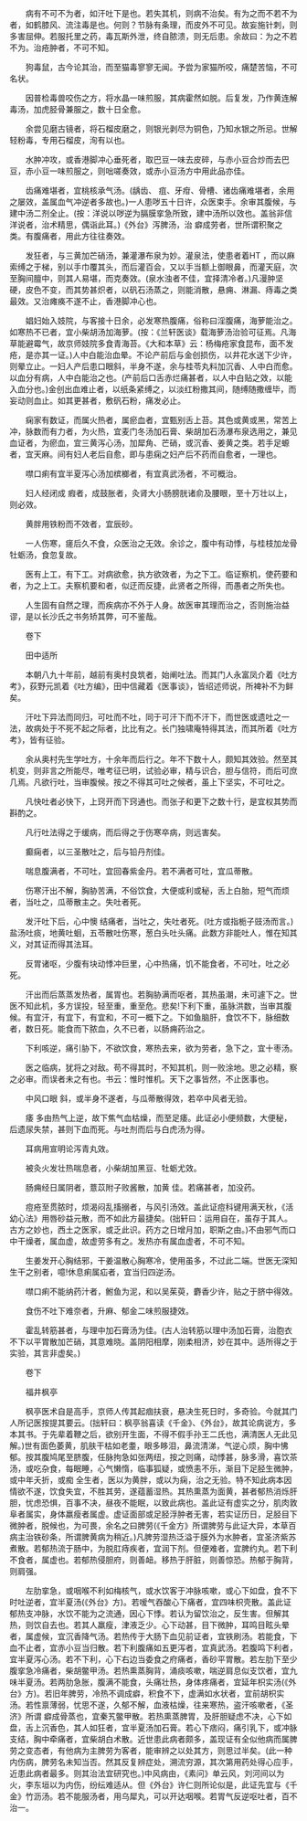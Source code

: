 <!-- { "loadSidebar": true } -->
　　病有不可不为者，如汗吐下是也。若失其机，则病不治矣。有为之而不若不为者，如鹤膝风、流注毒是也。何则？节脉有条理，而皮外不可见。故妄施针刺，则多害屈伸。若服托里之药，毒瓦斯外泄，终自脓溃，则无后患。余故曰：为之不若不为。治疮肿者，不可不知。

　　狗毒鼠，古今论其治，而至猫毒寥寥无闻。予尝为家猫所咬，痛楚苦恼，不可名状。

　　因普检毒兽咬伤之方，将水晶一味煎服，其病霍然如脱。后复发，乃作黄连解毒汤，加虎胫骨兼服之，数十日全愈。

　　余尝见磨古镜者，将石榴皮磨之，则银光剥尽为铜色，乃知水银之所忌。世解轻粉毒，专用石榴皮，洵有以也。

　　水肿冲攻，或香港脚冲心垂死者，取巴豆一味去皮碎，与赤小豆合炒而去巴豆，赤小豆一味煎服之，则咄嗟奏效，或赤小豆汤方中用此品亦佳。

　　齿痛难堪者，宜桃核承气汤。(龋齿、 疽、牙疳、骨槽、诸齿痛难堪者，余用之屡效，盖属血气冲逆者多故也。)一人患哕五十日许，众医束手。余审其腹候，与建中汤二剂全止。(按：洋说以哕逆为膈膜挛急所致，建中汤所以效也。盖翁非信洋说者，治术精思，偶诣此耳。)《外台》泻脾汤，治 癖成劳者，世所谓积聚之类。有腹痛者，用此方往往奏效。

　　发狂者，与三黄加芒硝汤，兼灌瀑布泉为妙。灌泉法，使患者着HT ，而以麻索缚之于梯，别以手巾覆其头，而后灌百会，又以手当额上御眼鼻，而灌天庭，次至胸间膻中，则其人易堪，而克奏效。(泉水浊者不佳，宜择清冷者。)凡漫肿坚硬，皮色不变，而其势甚炽者，以矾石汤蒸之，则能消散，悬痈、淋漏、痔毒之类最效。又治瘫痪不遂不止，香港脚冲心也。

　　娼妇始入妓院，与客接十日余，必发寒热腹痛，俗称曰淫腹痛，海萝能治之。如寒热不已者，宜小柴胡汤加海萝。(按：《兰轩医谈》载海萝汤治验可征焉。凡海草能避霉气，故京师妓院多食青海苔。《大和本草》云：杨梅疮家食昆布，面不发疮，是亦其一证。)人中白能治血晕。不论产前后与金创损伤，以井花水送下少许，则晕立止。一妇人产后患口眼斜，半身不遂，余与桂苓丸料加沉香、人中白而愈。以血分有病，人中白能治之也。(产前后口舌赤烂痛甚者，以人中白贴之效，以能入血分也。)金创出血难止者，以纸条紧缚之，以淡红粉撒其间，随缚随撒缠毕，而妄动则血止。如其更甚者，敷矾石粉，痛发必止。

　　痫家有数证，而属火热者，属瘀血者，宜甄别舌上苔。其色或黄或黑，常苦上冲，脉数而有力者，为火热，宜麦门冬汤加石膏、柴胡加石汤瀑布泉选用之，兼见血证者，为瘀血，宜三黄泻心汤，加犀角、芒硝，或沉香、姜黄之类。若手足螈 者，宜天麻。间有妇人老后自愈，即与患痫之妇产后不药而自愈者，一理也。

　　噤口痢有宜半夏泻心汤加槟榔者，有宜真武汤者，不可概治。

　　妇人经闭成 瘕者，成鼓胀者，灸肾大小肠膀胱诸俞及腰眼，至十万壮以上，则必效。

　　黄胖用铁粉而不效者，宜辰砂。

　　一人伤寒，瘥后久不食，众医治之无效。余诊之，腹中有动悸，与桂枝加龙骨牡蛎汤，食忽复故。

　　医有上工，有下工。对病欲愈，执方欲效者，为之下工。临证察机，使药要和者，为之上工。夫察机要和者，似迂而反捷，此贤者之所得，而愚者之所失也。

　　人生固有自然之理，而疾病亦不外于人身。故医审其理而治之，否则施治益谬，是以长沙氏之书务矫其弊，可不鉴哉。

　　卷下

　　田中适所

　　本朝八九十年前，越前有奥村良筑者，始阐吐法。而其门人永富凤介着《吐方考》，荻野元凯着《吐方编》，田中信藏着《医事谈》，皆绍述师说，所裨补不为鲜矣。

　　汗吐下异法而同归，可吐而不吐，同于可汗下而不汗下，而世医或遗吐之一法，故病处于不死不起之际者，比比有之。长门独啸庵特得其法，而其所着《吐方考》，皆有征验。

　　余从奥村先生学吐方，十余年而后行之。年不下数十人，颇知其效验。然至其机变，则非言之所能尽，唯考征已明，试验必审，精与识合，胆与信符，而后可庶几焉。凡欲行吐，当审腹候。按之不得其可吐之候者，虽上下坚实，不可吐之。

　　凡快吐者必快下，上窍开而下窍通也。而张子和更下之数十行，是宜权其势而斟酌之。

　　凡行吐法得之于缓病，而后得之于伤寒卒病，则远害矣。

　　癫痫者，以三圣散吐之，后与铅丹剂佳。

　　喘息腹满者，不可吐，宜回春紫金丹。若不满者可吐，宜瓜蒂散。

　　伤寒汗出不解，胸胁苦满，不俗饮食，大便或利或秘，舌上白胎，短气而烦者，当吐之，瓜蒂散主之。失吐者死。

　　发汗吐下后，心中懊 结痛者，当吐之，失吐者死。(吐方或指栀子豉汤而言。)盐汤吐痰，地黄吐蛔，五苓散吐伤寒，葱白头吐头痛。此数方非能吐人，惟在知其义，对其证而得其法耳。

　　反胃诸呕，少腹有块动悸冲巨里，心中热痛，饥不能食者，不可吐，吐之必死。

　　汗出而后蒸蒸发热者，属胃也。若胸胁满而呕者，其热虽潮，未可遽下之。世医不知此机，多方误投，轻至重，重至危。悲矣!下利下重，虽脉洪数，当审其腹候。有宜汗，有宜下，有宜和，不可一概下之。下如鱼脑肝，食饮不下，脉细数者，数日死。能食而下脓血，久不已者，以肠痈药治之。

　　下利咳逆，痛引胁下，不欲饮食，寒热去来，欲为劳者，急下之，宜十枣汤。

　　医之临病，犹将之对敌。苟不得其时，不知其机，则一败涂地。思之必精，察之必审。而误者未之有也。书云：惟时惟机。天下之事皆然，不止医事也。

　　中风口眼 斜，或半身不遂者，与瓜蒂散得效，若卒中风者无验。

　　痿 多由热气上逆，故下焦气血枯燥，而至足痿。此证必小便频数，大便秘，后遗尿失禁，甚则下血而死。与吐剂而后与白虎汤为得。

　　耳病用宣明论泻青丸效。

　　被灸火发壮热喘息者，小柴胡加黑豆、牡蛎尤效。

　　肠痈经日属阴者，薏苡附子败酱散，加黄 佳。若痛甚者，加没药。

　　痘疮至贯脓时，烦渴闷乱搐搦者，与风引汤效。盖此证痘科键用满天秋，《活幼心法》用唇砂益元散，而不如此方最捷矣。(拙轩曰：运用自在，虽存于其人。古方之妙也，西土之医家，或乏此识。药方之日增月加，职斯之由。)不由邪气而口中干燥者，属血虚，故虚劳多有之。发热亦有属血虚者，不可不知。

　　生姜发开心胸结邪，干姜温散心胸寒冷，使用虽多，不过此二端。世医无深知生干之别者，噫!休息痢属疝者，宜当归四逆汤。

　　噤口痢不能纳药汁者，鲋鱼为泥，和以吴茱萸，麝香少许，贴之于脐中得效。

　　食伤不吐下难奈者，升麻、郁金二味煎服捷效。

　　霍乱转筋甚者，与理中加石膏汤为佳。(古人治转筋以理中汤加石膏，治胞衣不下以平胃散加芒硝，其意难晓。盖阴阳相摩，刚柔相济，妙在其中。适所得之于实验，其言非虚矣。)

　　卷下

　　福井枫亭

　　枫亭医术自是高手，京师人传其起痼扶衰，悬决生死日时，多奇验。今就其门人所记医按提其要云。(拙轩曰：枫亭翁喜读《千金》、《外台》，故其论病说方，多本其书。于先辈着鞭之后，欲别开生面，不得不假手孙王二氏也，满清医人无此见解。)世有面色萎黄，肌肤干枯如老耋，眼多眵泪，鼻流清涕，气逆心烦，胸中怫郁。按其腹鸠尾至脐腹，任脉拘急如张两纽，按之则痛，动悸甚，脉多滑，喜饮茶汤，或吃杂食，每眠睡，心气懒惰，临事狐疑，或愤恚不乐，渐目下足胫生微肿，或中年夭折，或痴 全生者，医以为黄胖，或以为痫，治之无验。特不知此病本因情欲不遂，饮食失宜，不胜其劳，遂蕴蓄湿热。其热熏蒸为面黄，甚者郁热消烁肝胆，忧虑恐惧，百事不决，昼夜不能眠，以致此病也。盖此证有虚实之分，肌肉敦阜者属实，身体羸瘦者属虚。虚证面部或足胫浮肿者无害，若实证历日，足胫目下微肿者，脱候也，为可畏，余名之曰脾劳(《千金方》所谓脾劳与此证大异，本草百病主治铁砂条，所谓脾黄病为稍近。)凡脾劳湿热泛溢于膜外为水肿者，宜圣济紫苏煮散。若郁热流于肠中，为脱肛痔疾者，宜润下剂。但便难者，宜脾约丸。若下利不食者，属虚也。若郁热侵胆府，则善衄。移热于肝脏，则善惊恐。热郁于胸背，则肩强。

　　左肋挛急，或咽喉不利如梅核气，或水饮客于冲脉咳嗽，或心下如盘，食不下时吐逆者，宜半夏汤(《外台》方)。若嗳气吞酸心下痛者，宜四味枳壳散。盖此证郁热支冲脉，水饮不能为之流通，因心下悸。若认为留饮治之，反生害。但解其热，则饮自去也。若其人羸瘦，津液乏少。心下动甚，目下微肿，耳鸣目眩头晕者，属虚候，宜沉香降气汤。若热传于大肠下血见前证者，宜铁刷汤。若能食，下血不止者，宜赤小豆当归散。若下利腹痛如五更泻者，宜真武汤。若腹鸣下利者，宜半夏泻心汤。若不下利，心下右边当委食之府痛者，香砂平胃散。若左肋下至少腹挛急冷痛者，柴胡鳖甲汤。若热熏蒸胸背，涌痰咳嗽，喘逆肩息似支饮者，宜九味半夏汤。若两肋急胀，腹满不能食，头痛壮热，身体疼痛者，宜延年枳实汤(《外台》方)。若旧年脾劳，冷热不调成癖，积食不下，虚满如水状者，宜前胡枳实汤。若性禀薄弱，忧思不遂，久郁不解，血液枯燥，往来寒热，盗汗咳嗽者，《圣济》所谓 癖成骨蒸也，宜秦艽鳖甲散。若热熏蒸脾胃，及肝胆疑虑不决，心下如盘，舌上沉香色，其人如狂者，宜半夏汤加石膏。若心下痞闷，痛引乳下，或冲脉支结，胸中牵痛者，宜柴胡白术散。近世患此病者颇多，盖现证有全似他病而属脾劳之变态者，有他病为主脾劳为客者，能审辨之以处其方，则思过半矣。(此一种内伤病，脾劳名未知当否。然其反复辨症处，溯流穷源，其次第用药处得心应手，近患此病者最多。则其治法宜研究也。)中风病由，《素问》单云风，刘河间以为火，李东垣以为内伤，纷纭难适从。但《外台》许仁则所论似是，此证先宜与《千金》竹沥汤。若不能服汤者，用乌犀丸，可以开达咽喉。若胃气反逆呕吐者，百不治一。

